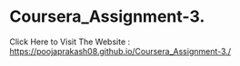 # Coursera_Assignment-3.

Click Here to Visit The Website : https://poojaprakash08.github.io/Coursera_Assignment-3./
